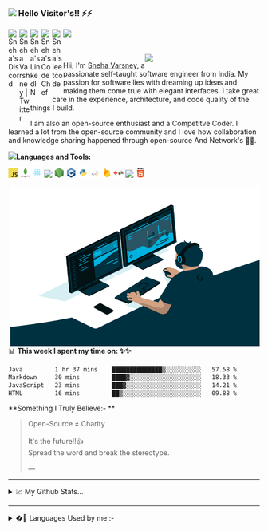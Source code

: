 ### <img src="https://media.giphy.com/media/VgCDAzcKvsR6OM0uWg/giphy.gif" width="50"> Hello Visitor's!! ⚡⚡
<a href="https://www.instagram.com/i_m_var.sneha/">
  <img align="left" alt="Sneha's Discord" width="22px" src="https://img.icons8.com/fluent/48/000000/instagram-new.png" />
</a>
<a href="https://twitter.com/SnehaVarshney13">
  <img align="left" alt="Sneha Varshney | Twitter" width="22px" src="https://raw.githubusercontent.com/peterthehan/peterthehan/master/assets/twitter.svg" />
</a>
<a href="https://www.linkedin.com/in/var-sneha/">
  <img align="left" alt="Sneha's LinkedIN" width="22px" src="https://raw.githubusercontent.com/peterthehan/peterthehan/master/assets/linkedin.svg" />
</a>
<a href="https://www.codechef.com/users/sneha_varshney">
  <img align="left" alt="Sneha's CodeChef" width="22px" src="https://avatars.githubusercontent.com/u/11960354?v=4" />
</a>
<a href="https://leetcode.com/Sneha_Varshney/">
  <img align="left" alt="Sneha's leetcode" width="22px" src="https://user-images.githubusercontent.com/32040901/79929570-197c2480-8414-11ea-9358-c92a53916a7f.png" /></a>


![](https://visitor-badge.glitch.me/badge?page_id=SnehaVarshney11.SnehaVarshney11)

<br />

<img align='right' src="https://media.giphy.com/media/M9gbBd9nbDrOTu1Mqx/giphy.gif" width="230">

Hii, I'm [Sneha Varsney](https://www.instagram.com/i_m_var.sneha/), a passionate self-taught software engineer from India. My passion for software lies with dreaming up ideas and making them come true with elegant interfaces. I take great care in the experience, architecture, and code quality of the things I build.

I am also an open-source enthusiast and a Competitve Coder. I learned a lot from the open-source community and I love how collaboration and knowledge sharing happened through open-source And Network's 🌱🌱.


<img src="https://media.giphy.com/media/WUlplcMpOCEmTGBtBW/giphy.gif" width="30">**Languages and Tools:** 

<code><img height="20" src="https://raw.githubusercontent.com/github/explore/80688e429a7d4ef2fca1e82350fe8e3517d3494d/topics/javascript/javascript.png"></code>
<code><img height="20" src="https://raw.githubusercontent.com/devicons/devicon/master/icons/mongodb/mongodb-original-wordmark.svg"></code>
<code><img height="20" src="https://raw.githubusercontent.com/github/explore/80688e429a7d4ef2fca1e82350fe8e3517d3494d/topics/react/react.png"></code>
<code><img height="20" src="https://img.icons8.com/color/48/000000/java-coffee-cup-logo.png"></code>
<code><img height="20" src="https://raw.githubusercontent.com/github/explore/80688e429a7d4ef2fca1e82350fe8e3517d3494d/topics/nodejs/nodejs.png"></code>
<code><img height="20" src="https://raw.githubusercontent.com/github/explore/80688e429a7d4ef2fca1e82350fe8e3517d3494d/topics/cpp/cpp.png"></code>
<code><img height="20" src="https://raw.githubusercontent.com/github/explore/80688e429a7d4ef2fca1e82350fe8e3517d3494d/topics/python/python.png"></code>
<code><img height="20" src="https://raw.githubusercontent.com/github/explore/80688e429a7d4ef2fca1e82350fe8e3517d3494d/topics/mysql/mysql.png"></code>
<code><img height="20" src="https://raw.githubusercontent.com/github/explore/80688e429a7d4ef2fca1e82350fe8e3517d3494d/topics/firebase/firebase.png"></code>
<code><img height="20" src="https://raw.githubusercontent.com/github/explore/80688e429a7d4ef2fca1e82350fe8e3517d3494d/topics/git/git.png"></code>
<code><img height="20" src="https://img.icons8.com/color/48/000000/bootstrap.png"></code>
<code><img height="20" src="https://github.com/devicons/devicon/blob/master/icons/html5/html5-original-wordmark.svg"></code>

 <img align="right" alt="GIF" src="https://github.com/SnehaVarshney11/SnehaVarshney11/blob/main/code.gif" width="500" height="320" />


📊 **This week I spent my time on: ✨✨**
<!--START_SECTION:waka-->
```text
Java         1 hr 37 mins    ██████████████▒░░░░░░░░░░   57.58 % 
Markdown     30 mins         ████▓░░░░░░░░░░░░░░░░░░░░   18.33 % 
JavaScript   23 mins         ███▓░░░░░░░░░░░░░░░░░░░░░   14.21 % 
HTML         16 mins         ██▒░░░░░░░░░░░░░░░░░░░░░░   09.88 % 
```
<!--END_SECTION:waka-->

**Something I Truly Believe:- **
<blockquote class="twitter-tweet"><p lang="en" dir="ltr">Open-Source ≠ Charity<br><br>It&#39;s the future!!👍<br>Spread the word and break the stereotype.</p>&mdash;</blockquote> 

<div>
<hr>
<details>
 <summary>📈 My Github Stats...</summary>
  <p align="center"> 
    <img align="Right" src="https://github-readme-stats.vercel.app/api?username=SnehaVarshney11&show_icons=true&theme=dark" alt="SnehaVarshney11" />
  </p> 
 </details>
 </hr>
 </div>
 
 <div>
 <hr>
  <details>
  <summary>�🔭 Languages Used by me :- </summary>
  <p align="center"> 
    <a href="https://wakatime.com"><img src="https://wakatime.com/share/@Sneha_Varshney/26dfae2a-c2e0-4125-a421-27dac91a77b4.png" /></a>
  </p> 
  </detail>
 </hr></div>




 